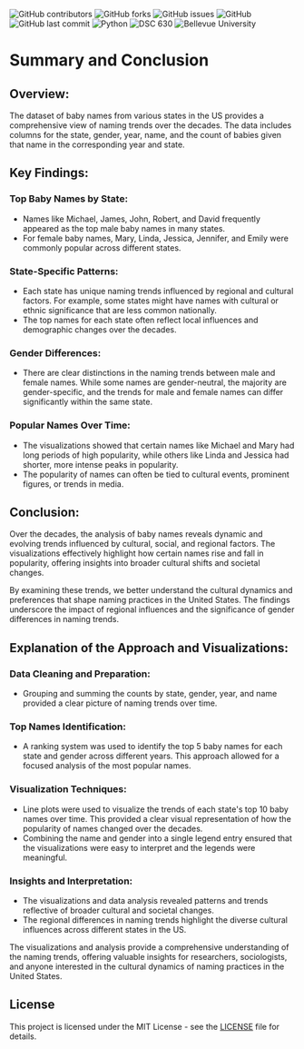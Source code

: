 ![GitHub contributors](https://img.shields.io/github/contributors/saboye/DSC540-Data-Preparation?color=blue&logo=github&style=for-the-badge)
![GitHub forks](https://img.shields.io/github/forks/saboye/DSC540-Data-Preparation?logo=github&style=for-the-badge)
![GitHub issues](https://img.shields.io/github/issues-raw/saboye/DSC540-Data-Preparation?style=for-the-badge)
![GitHub](https://img.shields.io/github/license/saboye/DSC540-Data-Preparation?style=for-the-badge)
![GitHub last commit](https://img.shields.io/github/last-commit/saboye/DSC540-Data-Preparation?style=for-the-badge)
![Python](https://img.shields.io/badge/python-3.8%2B-blue?style=for-the-badge&logo=python)
![DSC 630](https://img.shields.io/badge/DSC%20630-Predictive%20Analytics-blue?style=for-the-badge)
![Bellevue University](https://img.shields.io/badge/Bellevue%20University-blue?style=for-the-badge&logo=university)


# Summary and Conclusion

## Overview:

The dataset of baby names from various states in the US provides a comprehensive view of naming trends over the decades. The data includes columns for the state, gender, year, name, and the count of babies given that name in the corresponding year and state.

## Key Findings:

### Top Baby Names by State:

- Names like Michael, James, John, Robert, and David frequently appeared as the top male baby names in many states.
- For female baby names, Mary, Linda, Jessica, Jennifer, and Emily were commonly popular across different states.

### State-Specific Patterns:

- Each state has unique naming trends influenced by regional and cultural factors. For example, some states might have names with cultural or ethnic significance that are less common nationally.
- The top names for each state often reflect local influences and demographic changes over the decades.

### Gender Differences:

- There are clear distinctions in the naming trends between male and female names. While some names are gender-neutral, the majority are gender-specific, and the trends for male and female names can differ significantly within the same state.

### Popular Names Over Time:

- The visualizations showed that certain names like Michael and Mary had long periods of high popularity, while others like Linda and Jessica had shorter, more intense peaks in popularity.
- The popularity of names can often be tied to cultural events, prominent figures, or trends in media.

## Conclusion:

Over the decades, the analysis of baby names reveals dynamic and evolving trends influenced by cultural, social, and regional factors. The visualizations effectively highlight how certain names rise and fall in popularity, offering insights into broader cultural shifts and societal changes.

By examining these trends, we better understand the cultural dynamics and preferences that shape naming practices in the United States. The findings underscore the impact of regional influences and the significance of gender differences in naming trends.

## Explanation of the Approach and Visualizations:

### Data Cleaning and Preparation:

- Grouping and summing the counts by state, gender, year, and name provided a clear picture of naming trends over time.

### Top Names Identification:

- A ranking system was used to identify the top 5 baby names for each state and gender across different years. This approach allowed for a focused analysis of the most popular names.

### Visualization Techniques:

- Line plots were used to visualize the trends of each state's top 10 baby names over time. This provided a clear visual representation of how the popularity of names changed over the decades.
- Combining the name and gender into a single legend entry ensured that the visualizations were easy to interpret and the legends were meaningful.

### Insights and Interpretation:

- The visualizations and data analysis revealed patterns and trends reflective of broader cultural and societal changes.
- The regional differences in naming trends highlight the diverse cultural influences across different states in the US.

The visualizations and analysis provide a comprehensive understanding of the naming trends, offering valuable insights for researchers, sociologists, and anyone interested in the cultural dynamics of naming practices in the United States.

## License
This project is licensed under the MIT License - see the [LICENSE](LICENSE) file for details.
